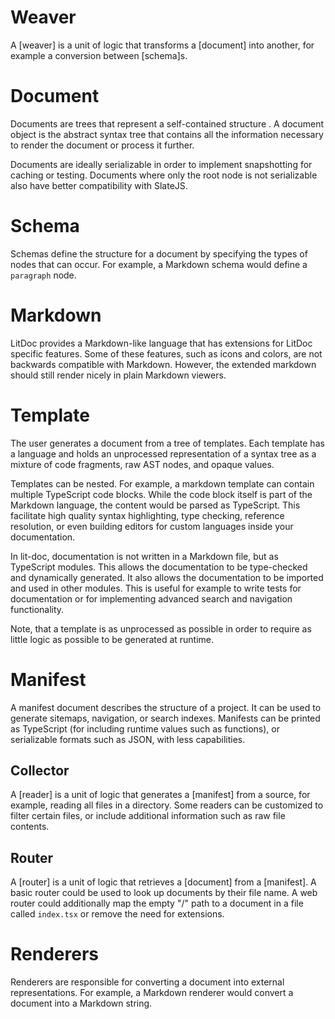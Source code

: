 


# Weaver

A [weaver] is a unit of logic that transforms a [document] into another, for
example a conversion between [schema]s.

# Document

Documents are trees that represent a self-contained structure . A document
object is the abstract syntax tree that contains all the information necessary
to render the document or process it further.

Documents are ideally serializable in order to implement snapshotting for
caching or testing. Documents where only the root node is not serializable also
have better compatibility with SlateJS.

# Schema

Schemas define the structure for a document by specifying the types of nodes
that can occur. For example, a Markdown schema would define a `paragraph` node.

# Markdown

LitDoc provides a Markdown-like language that has extensions for LitDoc specific
features. Some of these features, such as icons and colors, are not backwards
compatible with Markdown. However, the extended markdown should still render
nicely in plain Markdown viewers.

# Template

The user generates a document from a tree of templates. Each template has a
language and holds an unprocessed representation of a syntax tree as a mixture
of code fragments, raw AST nodes, and opaque values.

Templates can be nested. For example, a markdown template can contain multiple
TypeScript code blocks. While the code block itself is part of the Markdown
language, the content would be parsed as TypeScript. This facilitate high
quality syntax highlighting, type checking, reference resolution, or even
building editors for custom languages inside your documentation.

In lit-doc, documentation is not written in a Markdown file, but as TypeScript
modules. This allows the documentation to be type-checked and dynamically
generated. It also allows the documentation to be imported and used in other
modules. This is useful for example to write tests for documentation or for
implementing advanced search and navigation functionality.

Note, that a template is as unprocessed as possible in order to require as
little logic as possible to be generated at runtime.

# Manifest

A manifest document describes the structure of a project. It can be used to
generate sitemaps, navigation, or search indexes. Manifests can be printed as
TypeScript (for including runtime values such as functions), or serializable
formats such as JSON, with less capabilities. 

## Collector

A [reader] is a unit of logic that generates a [manifest] from a source, for
example, reading all files in a directory. Some readers can be customized to
filter certain files, or include additional information such as raw file
contents.

## Router

A [router] is a unit of logic that retrieves a [document] from a [manifest]. A
basic router could be used to look up documents by their file name. A web router
could additionally map the empty "/" path to a document in a file called
`index.tsx` or remove the need for extensions.

# Renderers

Renderers are responsible for converting a document into external
representations. For example, a Markdown renderer would convert a document into
a Markdown string.
